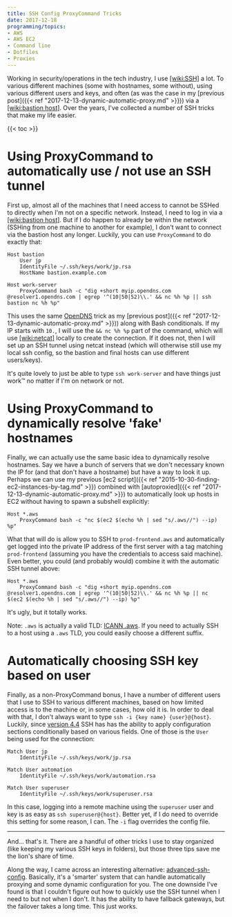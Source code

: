 ```yaml
---
title: SSH Config ProxyCommand Tricks
date: 2017-12-18
programming/topics:
- AWS
- AWS EC2
- Command line
- Dotfiles
- Proxies
---
```

Working in security/operations in the tech industry, I use [[wiki:SSH]]() a lot. To various different machines (some with hostnames, some without), using various different users and keys, and often (as was the case in my [previous post]({{< ref "2017-12-13-dynamic-automatic-proxy.md" >}})) via a [[wiki:bastion host]](). Over the years, I've collected a number of SSH tricks that make my life easier.

<!--more-->

{{< toc >}}

# Using ProxyCommand to automatically use / not use an SSH tunnel

First up, almost all of the machines that I need access to cannot be SSHed to directly when I'm not on a specific network. Instead, I need to log in via a [[wiki:bastion host]](). But if I do happen to already be within the network (SSHing from one machine to another for example), I don't want to connect via the bastion host any longer. Luckily, you can use `ProxyCommand` to do exactly that:

```text
Host bastion
    User jp
    IdentityFile ~/.ssh/keys/work/jp.rsa
    HostName bastion.example.com

Host work-server
    ProxyCommand bash -c "dig +short myip.opendns.com @resolver1.opendns.com | egrep '^(10|50|52)\\.' && nc %h %p || ssh bastion nc %h %p"
```

This uses the same [OpenDNS](https://www.opendns.com/) trick as my [previous post]({{< ref "2017-12-13-dynamic-automatic-proxy.md" >}})) along with Bash conditionals. If my IP starts with `10.`, I will use the `&& nc %h %p` part of the command, which will use [[wiki:netcat]]() locally to create the connection. If it does not, then I will set up an SSH tunnel using netcat instead (which will otherwise still use my local ssh config, so the bastion and final hosts can use different users/keys).

It's quite lovely to just be able to type `ssh work-server` and have things just work™ no matter if I'm on network or not.

# Using ProxyCommand to dynamically resolve 'fake' hostnames

Finally, we can actually use the same basic idea to dynamically resolve hostnames. Say we have a bunch of servers that we don't necessary known the IP for (and that don't have a hostname) but have a way to look it up. Perhaps we can use my previous [ec2 script]({{< ref "2015-10-30-finding-ec2-instances-by-tag.md" >}}) combined with [autoproxied]({{< ref "2017-12-13-dynamic-automatic-proxy.md" >}}) to automatically look up hosts in EC2 without having to spawn a subshell explicitly:

```text
Host *.aws
    ProxyCommand bash -c "nc $(ec2 $(echo %h | sed "s/.aws//") --ip) %p"
```

What that will do is allow you to SSH to `prod-frontend.aws` and automatically get logged into the private IP address of the first server with a tag matching `prod-frontend` (assuming you have the credentials to access said machine). Even better, you could (and probably would) combine it with the automatic SSH tunnel above:

```text
Host *.aws
    ProxyCommand bash -c "dig +short myip.opendns.com @resolver1.opendns.com | egrep '^(10|50|52)\\.' && nc %h %p || nc $(ec2 $(echo %h | sed "s/.aws//") --ip) %p"
```

It's ugly, but it totally works.

Note: `.aws` is actually a valid TLD: [ICANN .aws](https://icannwiki.org/.aws). If you need to actually SSH to a host using a `.aws` TLD, you could easily choose a different suffix.

# Automatically choosing SSH key based on user

Finally, as a non-ProxyCommand bonus, I have a number of different users that I use to SSH to various different machines, based on how limited access is to the machine or, in some cases, how old it is. In order to deal with that, I don't always want to type `ssh -i {key name} {user}@{host}`. Luckily, since [version 4.4](https://www.openssh.com/txt/release-4.4) SSH has has the ability to apply configuration sections conditionally based on various fields. One of those is the `User` being used for the connection:

```text
Match User jp
    IdentityFile ~/.ssh/keys/work/jp.rsa

Match User automation
    IdentityFile ~/.ssh/keys/work/automation.rsa

Match User superuser
    IdentityFile ~/.ssh/keys/work/superuser.rsa
```

In this case, logging into a remote machine using the `superuser` user and key is as easy as `ssh superuser@{host}`. Better yet, if I do need to override this setting for some reason, I can. The `-i` flag overrides the config file.

<hr>

And... that's it. There are a handful of other tricks I use to stay organized (like keeping my various SSH keys in folders), but those three tips save me the lion's share of time.

Along the way, I came across an interesting alternative: [advanced-ssh-config](https://github.com/moul/advanced-ssh-config). Basically, it's a 'smarter' system that can handle automatically proxying and some dynamic configuration for you. The one downside I've found is that I couldn't figure out how to quickly use the SSH tunnel when I need to but not when I don't. It has the ability to have fallback gateways, but the failover takes a long time. This just works.
